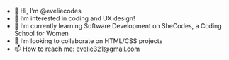 - 👋 Hi, I’m @eveliecodes
- 👀 I’m interested in coding and UX design!
- 🌱 I’m currently learning Software Development on SheCodes, a Coding School for Women
- 💞️ I’m looking to collaborate on HTML/CSS projects
- 📫 How to reach me: evelie321@gmail.com

<!---
eveliecodes/eveliecodes is a ✨ special ✨ repository because its `README.md` (this file) appears on your GitHub profile.
You can click the Preview link to take a look at your changes.
--->

